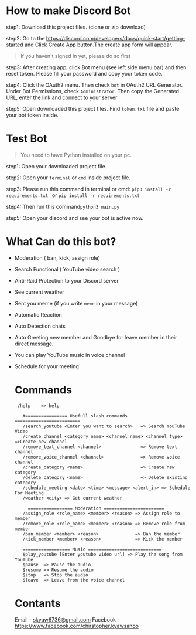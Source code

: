 # How to make Discord Bot
step1: Download this project files. (clone or zip download)

step2: Go to the https://discord.com/developers/docs/quick-start/getting-started and Click Create App button.The create app form will appear. 
> If you haven't signed in yet, please do so first
> 
step3: After creating app, click Bot menu (see left side menu bar) and then reset token. Please fill your password and copy your token code.

step4: Click the OAuth2 menu. Then check ```bot``` in OAuth2 URL Generator. Under Bot Permissions, check ```Administrator```. Then copy the Generated URL, enter the link and connect to your server

step5: Open downloaded this project files. Find ```token.txt``` file and paste your bot token inside.

# Test Bot

> You need to have Python installed on your pc.
>
step1: Open your downloaded project file. 

step2: Open your `terminal` or `cmd` inside project file.

step3: Please run this command in terminal or cmd:
       ```pip3 install -r requirements.txt ``` or ```pip install -r requirements.txt```
       
step4: Then run this command```python3 main.py```

step5: Open your discord and see your bot is active now.


# What Can do this bot?
- Moderation ( ban, kick, assign role)
- Search Functional ( YouTube video search )
- Anti-Raid Protection to your Discord server
- See current weather
- Sent you meme (if you write `meme` in your message)
- Automatic Reaction
- Auto Detection chats 
- Auto Greeting new member and Goodbye for leave member in their direct message.
- You can play YouTube music in voice channel
- Schedule for your meeting

  # Commands
  ```
   /help    => help
     
     #================ Usefull slash commands =========================
     /search_youtube <Enter you want to search>   => Search YouTube Video
     /create_channel <category_name> <channel_name> <channel_type> =>Create new channel
     /remove_text_channel <channel>               => Remove text channel
     /remove_voice_channel <channel>              => Remove voice channel
     /create_category <name>                      => Create new category
     /delete_category <name>                      => Delete existing category
     /schedule_meeting <date> <time> <message> <alert_in> => Schedule For Meeting
     /weather <city> => Get current weather
     
       ================= Moderation =======================
     /assign_role <role_name> <member> <reason> => Assign role to member
     /remove_role <role_name> <member> <reason> => Remove role from member
     /ban_member <member> <reason>              => Ban the member
     /kick_member <member> <reason>             => Kick the member
     
     ================== Music ============================
     $play_youtube [Enter youtube video url] => Play the song from YouTube
     $pause  => Pause the audio 
     $resume => Resume the audio
     $stop   => Stop the audio
     $leave  => Leave from the voice channel
  ```

  # Contants
  Email    - skyaw6736@gmail.com
  Facebook - https://www.facebook.com/chirstopher.kyawsanoo 


       






